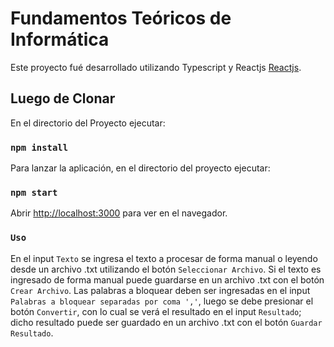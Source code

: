 # Fundamentos Teóricos de Informática

Este proyecto fué desarrollado utilizando Typescript y Reactjs [Reactjs](https://es.reactjs.org/).

## Luego de Clonar

En el directorio del Proyecto ejecutar:

### `npm install`

Para lanzar la aplicación, en el directorio del proyecto ejecutar:

### `npm start`

Abrir [http://localhost:3000](http://localhost:3000) para ver en el navegador.

### `Uso`

En el input `Texto` se ingresa el texto a procesar de forma manual o leyendo desde un archivo .txt utilizando el botón
`Seleccionar Archivo`. Si el texto es ingresado de forma manual puede guardarse en un archivo .txt con el botón `Crear Archivo`.
Las palabras a bloquear deben ser ingresadas en el input `Palabras a bloquear separadas por coma ','`, luego se debe presionar
el botón `Convertir`, con lo cual se verá el resultado en el input `Resultado`; dicho resultado puede ser guardado en un archivo 
.txt con el botón `Guardar Resultado`.
